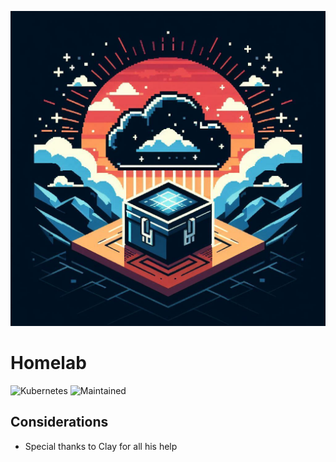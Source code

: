 <p align="center">
  <img src="assets/logo.png" alt="Homelab Logo" style="width: 512px;">
</p>

# Homelab

![Kubernetes](https://img.shields.io/badge/kubernetes-%23326ce5.svg?style=for-the-badge&logo=kubernetes&logoColor=white)
![Maintained](https://img.shields.io/badge/Maintained%3F-yes-green.svg)

## Considerations

- Special thanks to Clay for all his help
